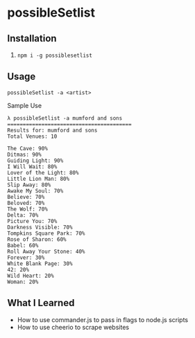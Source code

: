 # possibleSetlist

## Installation
1. `npm i -g possiblesetlist`

## Usage
`possibleSetlist -a <artist>`

Sample Use
```
λ possibleSetlist -a mumford and sons
========================================     
Results for: mumford and sons                
Total Venues: 10                             
                                             
The Cave: 90%                                
Ditmas: 90%                                  
Guiding Light: 90%                           
I Will Wait: 80%                             
Lover of the Light: 80%                      
Little Lion Man: 80%                         
Slip Away: 80%                               
Awake My Soul: 70%                           
Believe: 70%                                 
Beloved: 70%                                 
The Wolf: 70%                                
Delta: 70%                                   
Picture You: 70%                             
Darkness Visible: 70%                        
Tompkins Square Park: 70%                    
Rose of Sharon: 60%                          
Babel: 60%                                   
Roll Away Your Stone: 40%                    
Forever: 30%                                 
White Blank Page: 30%                        
42: 20%                                      
Wild Heart: 20%                              
Woman: 20%                                   
```

## What I Learned
* How to use commander.js to pass in flags to node.js scripts
* How to use cheerio to scrape websites

